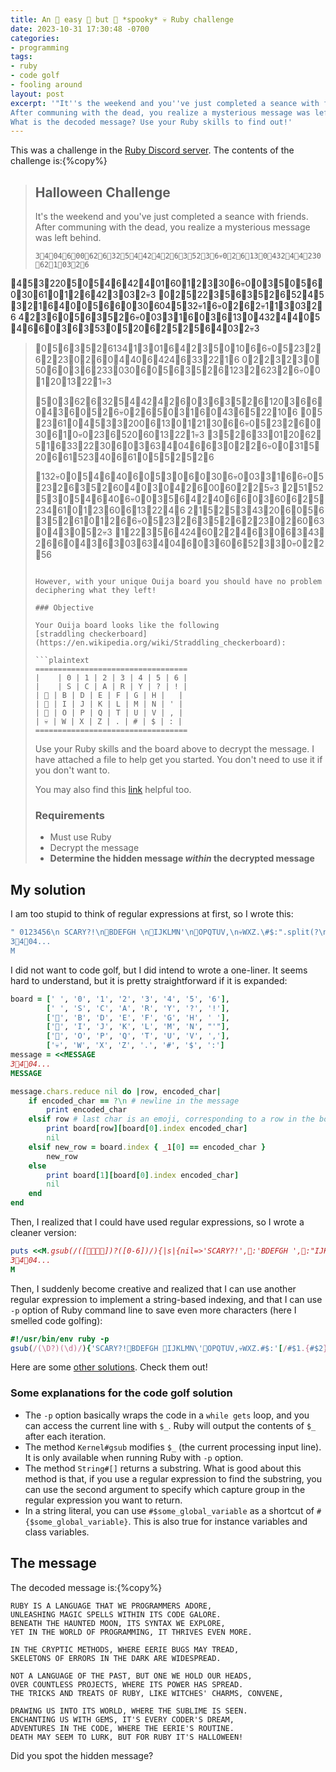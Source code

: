 ```yaml
---
title: An 🎃 easy 👻 but 🍬 *spooky* 💀 Ruby challenge
date: 2023-10-31 17:30:48 -0700
categories:
- programming
tags:
- ruby
- code golf
- fooling around
layout: post
excerpt: '"It''s the weekend and you''ve just completed a seance with friends.
After communing with the dead, you realize a mysterious message was left behind."
What is the decoded message? Use your Ruby skills to find out!'
---
```


This was a challenge in the [Ruby Discord server](https://discord.gg/ad2acQFtkh).
The contents of the challenge is:{%copy%}

> ## Halloween Challenge
>
> It's the weekend and you've just completed a seance with friends. After communing with the dead, you realize a mysterious message was left behind.
>
> ```plaintext
> 3🍬4🎃04🎃6👻00🎃62🎃6👻32👻5🎃4🍬42🎃4🎃2🎃6🍬3🎃52🍬3🎃6💀0🎃2🎃6🍬13🍬0🎃432👻4👻4🎃230🎃62🎃1🍬03🎃2🍬6
🍬4👻5👻3🎃220🎃5👻0👻5🎃4🎃6👻42🎃4👻01🎃60🍬1🎃2👻3👻30🎃6💀0👻0🍬3🎃5👻0👻5🎃6👻0🍬30🎃61🍬0🎃1🎃2🎃6🎃42👻3🍬03🎃2💀3
🎃0🎃2👻5🎃22🍬3🎃5🎃6🍬3🎃5🎃2🎃6🎃52🍬4👻5🍬3🎃2🎃1🎃6👻4🍬0🍬0👻5🍬6🎃6👻0🍬30🎃604👻5🍬32💀1🎃6💀0🎃2🎃6🎃2💀1🍬1👻3🍬03🎃2🍬6
4🎃2🍬3🎃6👻0👻5🎃6🍬3🎃5🎃2🎃6💀0🍬03👻3🎃1🎃6🍬0🎃3🎃6🍬13🍬0🎃432👻4👻4👻0👻5🎃4🍬6🎃6👻0🍬3🎃6🍬3🎃53👻0🍬5🎃20🎃6🎃2🍬5🎃2👻5🎃6👻4🍬03🎃2💀3
> 
> 👻0👻5🎃6🍬3🎃5🎃2🎃6134🍬1🍬3👻01🎃6👻4🎃2🍬3🎃5🍬0🎃10🍬6🎃6💀0🎃5🎃23🎃2🎃6🎃2🎃23👻0🎃2🎃6🎃0🍬4🎃40🎃6👻424🎃6🍬33🎃22🎃1🍬6
0👻2🎃2👻3🎃2🍬3🍬0👻50🎃6🍬0🎃3🎃6🎃233🍬030🎃6👻0👻5🎃6🍬3🎃5🎃2🎃6🎃123👻2🎃623🎃2🎃6💀0👻0🎃1🎃20🍬13🎃22🎃1💀3
> 
> 👻5🍬0🍬3🎃62🎃6👻32👻5🎃4🍬42🎃4🎃2🎃6🍬0🎃3🎃6🍬3🎃5🎃2🎃6🍬120🍬3🍬6🎃6🎃0🍬4🍬3🎃6🍬0👻5🎃2🎃6💀0🎃2🎃6🎃5🍬0👻3🎃1🎃6🍬0🍬43🎃6🎃5🎃22🎃10🍬6
🍬0🍬5🎃23🎃61🍬0🍬4👻5🍬3👻3🎃200🎃6🍬13🍬0👻1🎃21🍬30🍬6🎃6💀0🎃5🎃23🎃2🎃6👻0🍬30🎃6🍬1🍬0💀0🎃23🎃6🎃520🎃60🍬13🎃22🎃1💀3
🍬3🎃5🎃2🎃6🍬33👻01👻20🎃62👻5🎃1🎃6🍬33🎃22🍬30🎃6🍬0🎃3🎃63🍬4🎃04🍬6🎃6👻3👻0👻2🎃2🎃6💀0👻0🍬31🎃5🎃20👻6🎃61🎃523👻40🍬6🎃61🍬0👻5🍬5🎃2👻5🎃2🍬6
> 
> 🎃132💀0👻0👻5🎃4🎃6🍬40🎃6👻0👻5🍬3🍬0🎃6👻0🍬30🎃6💀0🍬03👻3🎃1🍬6🎃6💀0🎃5🎃23🎃2🎃6🍬3🎃5🎃2🎃60🍬4🎃0👻3👻0👻4🎃2🎃6👻00🎃60🎃2🎃2👻5💀3
🎃2👻51🎃52👻5🍬3👻0👻5🎃4🎃6🍬40🎃6💀0👻0🍬3🎃5🎃6🎃4🎃2👻40🍬6🎃6👻0🍬3👻60🎃6🎃2🍬5🎃234🎃61🍬0🎃1🎃23👻60🎃6🎃13🎃22👻4🍬6
2🎃1🍬5🎃2👻5🍬3🍬43🎃20🎃6👻0👻5🎃6🍬3🎃5🎃2🎃61🍬0🎃1🎃2🍬6🎃6💀0🎃5🎃23🎃2🎃6🍬3🎃5🎃2🎃6🎃2🎃23👻0🎃2👻60🎃63🍬0🍬4🍬3👻0👻5🎃2💀3
🎃1🎃22🍬3🎃5🎃6👻424🎃60🎃2🎃2👻4🎃6🍬3🍬0🎃6👻3🍬43👻2🍬6🎃6🎃0🍬4🍬3🎃6🎃3🍬03🎃63🍬4🎃04🎃6👻0🍬3👻60🎃6🎃52👻3👻3🍬0💀0🎃2🎃2👻56
> ```
>
> However, with your unique Ouija board you should have no problem deciphering what they left!
>
> ### Objective
>
> Your Ouija board looks like the following
> [straddling checkerboard](https://en.wikipedia.org/wiki/Straddling_checkerboard):
>
> ```plaintext
> ==================================
> |    | 0 | 1 | 2 | 3 | 4 | 5 | 6 |
> |    | S | C | A | R | Y | ? | ! |
> | 🎃 | B | D | E | F | G | H |   |
> | 👻 | I | J | K | L | M | N | ' |
> | 🍬 | O | P | Q | T | U | V | , |
> | 💀 | W | X | Z | . | # | $ | : |
> ==================================
> ```
>
> Use your Ruby skills and the board above to decrypt the message.
> I have attached a file to help get you started. You don't need to use it if you don't want to.
>
> You may also find this
> [link](https://www.ciphermachinesandcryptology.com/en/table.htm) helpful too.
>
> ### Requirements
>
> - Must use Ruby
> - Decrypt the message
> - **Determine the hidden message _within_ the decrypted message**
>

## My solution

I am too stupid to think of regular expressions at first, so I wrote this:

```ruby
" 0123456\n SCARY?!\n🎃BDEFGH \n👻IJKLMN'\n🍬OPQTUV,\n💀WXZ.\#$:".split(?\n).map(&:chars).tap{|b|<<M.chars.reduce(nil){|r,e|e==?\n?print(e): r ?print(b[r][b[0].index e]): b.index{_1[0]==e}||print(b[1][b[0].index e])}}
3🍬4🎃04...
M
```

<p class="no-indent">
I did not want to code golf, but I did intend to wrote a one-liner.
It seems hard to understand, but it is pretty straightforward if it is expanded:
</p>

```ruby
board = [' ', '0', '1', '2', '3', '4', '5', '6'],
        [' ', 'S', 'C', 'A', 'R', 'Y', '?', '!'],
        ['🎃', 'B', 'D', 'E', 'F', 'G', 'H', ' '],
        ['👻', 'I', 'J', 'K', 'L', 'M', 'N', "'"],
        ['🍬', 'O', 'P', 'Q', 'T', 'U', 'V', ','],
        ['💀', 'W', 'X', 'Z', '.', '#', '$', ':']
message = <<MESSAGE
3🍬4🎃04...
MESSAGE

message.chars.reduce nil do |row, encoded_char|
	if encoded_char == ?\n # newline in the message
		print encoded_char
	elsif row # last char is an emoji, corresponding to a row in the board
		print board[row][board[0].index encoded_char]
		nil
	elsif new_row = board.index { _1[0] == encoded_char }
		new_row
	else
		print board[1][board[0].index encoded_char]
		nil
	end
end
```

Then, I realized that I could have used regular expressions, so I wrote a cleaner version:

```ruby
puts <<M.gsub(/([🎃👻🍬💀])?([0-6])/){|s|{nil=>'SCARY?!',🎃:'BDEFGH ',👻:"IJKLMN'",🍬:'OPQTUV,',💀:'WXZ.#$:'}[$1&.to_sym][$2.to_i]}
3🍬4🎃04...
M
```

Then, I suddenly become creative and realized that I can use another regular expression to implement a string-based indexing,
and that I can use `-p` option of Ruby command line to save even more characters
(here I smelled code golfing):

```ruby
#!/usr/bin/env ruby -p
gsub(/(\D?)(\d)/){'SCARY?!🎃BDEFGH 👻IJKLMN\'🍬OPQTUV,💀WXZ.#$:'[/#$1.{#$2}(.)/,1]}
```

Here are some [other solutions](https://gist.github.com/ParadoxV5/77cab0e2b47004712deba623fe5ea816).
Check them out!

### Some explanations for the code golf solution

- The `-p` option basically wraps the code in a `while gets` loop, and you can access the current line with `$_`.
Ruby will output the contents of `$_` after each iteration.
- The method `Kernel#gsub` modifies `$_` (the current processing input line).
It is only available when running Ruby with `-p` option.
- The method `String#[]` returns a substring.
What is good about this method is that, if you use a regular expression to find the substring,
you can use the second argument to specify which capture group in the regular expression you want to return.
- In a string literal, you can use `#$some_global_variable` as a shortcut of `#{$some_global_variable}`.
This is also true for instance variables and class variables.

## The message

The decoded message is:{%copy%}

```plaintext
RUBY IS A LANGUAGE THAT WE PROGRAMMERS ADORE,
UNLEASHING MAGIC SPELLS WITHIN ITS CODE GALORE.
BENEATH THE HAUNTED MOON, ITS SYNTAX WE EXPLORE,
YET IN THE WORLD OF PROGRAMMING, IT THRIVES EVEN MORE.

IN THE CRYPTIC METHODS, WHERE EERIE BUGS MAY TREAD,
SKELETONS OF ERRORS IN THE DARK ARE WIDESPREAD.

NOT A LANGUAGE OF THE PAST, BUT ONE WE HOLD OUR HEADS,
OVER COUNTLESS PROJECTS, WHERE ITS POWER HAS SPREAD.
THE TRICKS AND TREATS OF RUBY, LIKE WITCHES' CHARMS, CONVENE,

DRAWING US INTO ITS WORLD, WHERE THE SUBLIME IS SEEN.
ENCHANTING US WITH GEMS, IT'S EVERY CODER'S DREAM,
ADVENTURES IN THE CODE, WHERE THE EERIE'S ROUTINE.
DEATH MAY SEEM TO LURK, BUT FOR RUBY IT'S HALLOWEEN!
```

<p class="no-indent">
Did you spot the hidden message?
</p>
